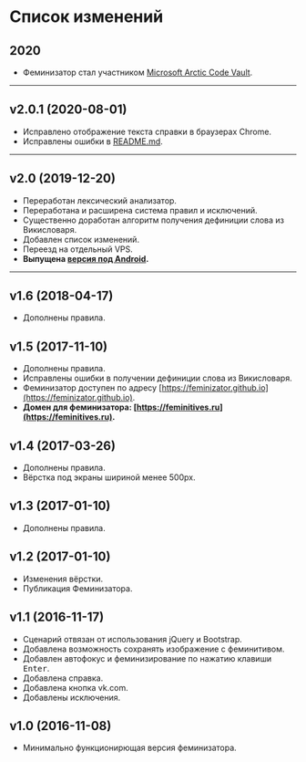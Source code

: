 # Список изменений

## 2020

- Феминизатор стал участником [Microsoft Arctic Code Vault](https://archiveprogram.github.com/).

-----

## v2.0.1 (2020-08-01)

- Исправлено отображение текста справки в браузерах Chrome.
- Исправлены ошибки в [README.md](README.md).

-----

## v2.0 (2019-12-20)

- Переработан лексический анализатор.
- Переработана и расширена система правил и исключений.
- Существенно доработан алгоритм получения дефиниции слова из Викисловаря.
- Добавлен список изменений.
- Переезд на отдельный VPS.
- **Выпущена [версия под Android](https://play.google.com/store/apps/details?id=com.feminitives).**

-----

## v1.6 (2018-04-17)

- Дополнены правила.

## v1.5 (2017-11-10)

- Дополнены правила.
- Исправлены ошибки в получении дефиниции слова из Викисловаря.
- Феминизатор доступен по адресу [https://feminizator.github.io](https://feminizator.github.io).
- **Домен для феминизатора: [https://feminitives.ru](https://feminitives.ru).**

## v1.4 (2017-03-26)

- Дополнены правила.
- Вёрстка под экраны шириной менее 500px.

## v1.3 (2017-01-10)

- Дополнены правила.

## v1.2 (2017-01-10)

- Изменения вёрстки.
- Публикация Феминизатора.

## v1.1 (2016-11-17)

- Сценарий отвязан от использования jQuery и Bootstrap.
- Добавлена возможность сохранять изображение с феминитивом.
- Добавлен автофокус и феминизирование по нажатию клавиши <kbd>Enter</kbd>.
- Добавлена справка.
- Добавлена кнопка vk.com.
- Добавлены исключения.

## v1.0 (2016-11-08)

- Минимально функционирющая версия феминизатора.

